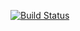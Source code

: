[![Build Status](https://travis-ci.org/adrianko/control-panel.svg)](https://travis-ci.org/adrianko/control-panel)